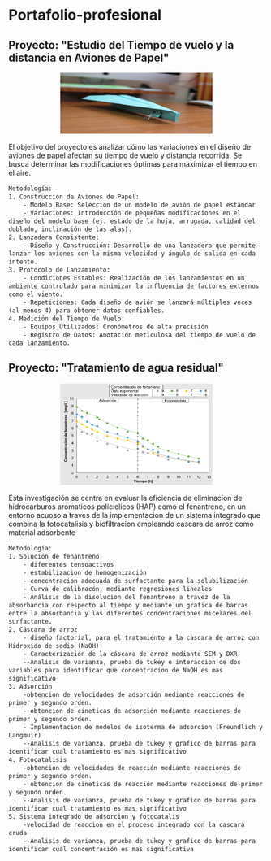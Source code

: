 # Portafolio-profesional
## Proyecto: "Estudio del Tiempo de vuelo y la distancia en Aviones de Papel"
<p align="center">
  <img src="images\avion.jpg" width="300" height="120px"/>
</p>
El objetivo del proyecto es analizar cómo las variaciones en el diseño de aviones de papel afectan su tiempo de vuelo y distancia recorrida. Se busca determinar las modificaciones óptimas para maximizar el tiempo en el aire.  

    Metodología:
    1. Construcción de Aviones de Papel:
        - Modelo Base: Selección de un modelo de avión de papel estándar
        - Variaciones: Introducción de pequeñas modificaciones en el diseño del modelo base (ej. estado de la hoja, arrugada, calidad del doblado, inclinación de las alas).
    2. Lanzadera Consistente:
        - Diseño y Construcción: Desarrollo de una lanzadera que permite lanzar los aviones con la misma velocidad y ángulo de salida en cada intento.
    3. Protocolo de Lanzamiento:
        - Condiciones Estables: Realización de los lanzamientos en un ambiente controlado para minimizar la influencia de factores externos como el viento.
        - Repeticiones: Cada diseño de avión se lanzará múltiples veces (al menos 4) para obtener datos confiables.
    4. Medición del Tiempo de Vuelo:
        - Equipos Utilizados: Cronómetros de alta precisión
        - Registro de Datos: Anotación meticulosa del tiempo de vuelo de cada lanzamiento.

## Proyecto: "Tratamiento de agua residual"
<p align="center">
  <img src="images\Agua.png" width="300" height="200px"/>
</p>
Esta investigación se centra en evaluar la eficiencia de eliminacion de hidrocarburos aromaticos policıclicos (HAP) como el fenantreno, en un entorno acuoso a traves de la implementacion de un sistema integrado que combina la fotocatalisis y biofiltracion empleando cascara de arroz como material adsorbente

    Metodología:
    1. Solución de fenantreno
        - diferentes tensoactivos
        - estabilizacion de homogenización
        - concentracion adecuada de surfactante para la solubilización
        - Curva de calibracón, mediante regresiones lineales
        - Análisis de la disolucion del fenantreno a travez de la absorbancia con respecto al tiempo y mediante un grafica de barras entre la absorbancia y las diferentes concentraciones micelares del surfactante.
    2. Cáscara de arroz
        - diseño factorial, para el tratamiento a la cascara de arroz con Hidroxido de sodio (NaOH) 
        - Caracterización de la cáscara de arroz mediante SEM y DXR
        --Analisis de varianza, prueba de tukey e interaccion de dos variables para identificar que concentracion de NaOH es mas significativo
    3. Adsorción
        -obtencion de velocidades de adsorción mediante reacciones de primer y segundo orden.
        - obtencion de cineticas de adsorción mediante reacciones de primer y segundo orden.
        - Implementacion de modelos de isoterma de adsorcion (Freundlich y Langmuir)
        --Analisis de varianza, prueba de tukey y grafico de barras para identificar cual tratamiento es mas significativo
    4. Fotocatalisis
        -obtencion de velocidades de reacción mediante reacciones de primer y segundo orden.
        - obtencion de cineticas de reacción mediante reacciones de primer y segundo orden.
        --Analisis de varianza, prueba de tukey y grafico de barras para identificar cual tratamiento es mas significativo
    5. Sistema integrado de adsorcion y fotocatalis
        -velocidad de reaccion en el proceso integrado con la cascara cruda
        --Analisis de varianza, prueba de tukey y grafico de barras para identificar cual concentración es mas significativa
